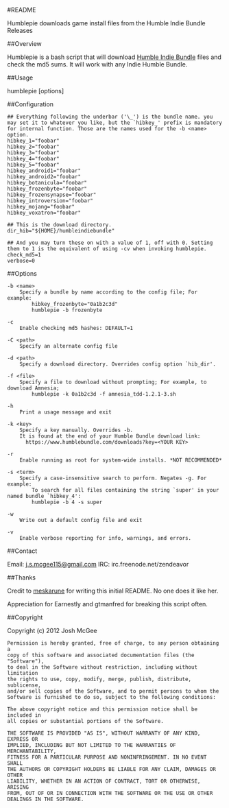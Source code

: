 #README

Humblepie downloads game install files from the Humble Indie Bundle Releases

##Overview 

Humblepie is a bash script that will download [Humble Indie Bundle](https://www.humblebundle.com/) files and check the md5 sums. It will work with any Indie Humble Bundle.

##Usage

humblepie [options]

##Configuration

```
## Everything following the underbar ('\_') is the bundle name. you may set it to whatever you like, but the `hibkey_' prefix is mandatory for internal function. Those are the names used for the -b <name> option.
hibkey_1="foobar"
hibkey_2="foobar"
hibkey_3="foobar"
hibkey_4="foobar"
hibkey_5="foobar"
hibkey_android1="foobar"
hibkey_android2="foobar"
hibkey_botanicula="foobar"
hibkey_frozenbyte="foobar"
hibkey_frozensynapse="foobar"
hibkey_introversion="foobar"
hibkey_mojang="foobar"
hibkey_voxatron="foobar"

## This is the download directory.
dir_hib="${HOME}/humbleindiebundle"

## And you may turn these on with a value of 1, off with 0. Setting them to 1 is the equivalent of using -cv when invoking humblepie.
check_md5=1
verbose=0
```

##Options

    -b <name>
        Specify a bundle by name according to the config file; For example:
            hibkey_frozenbyte="0a1b2c3d" 
            humblepie -b frozenbyte

    -c 
        Enable checking md5 hashes: DEFAULT=1

    -C <path>
        Specify an alternate config file

    -d <path>
        Specify a download directory. Overrides config option `hib_dir'.

    -f <file>
        Specify a file to download without prompting; For example, to download Amnesia;
            humblepie -k 0a1b2c3d -f amnesia_tdd-1.2.1-3.sh
    
    -h
        Print a usage message and exit

    -k <key>
        Specify a key manually. Overrides -b.
        It is found at the end of your Humble Bundle download link:      
          https://www.humblebundle.com/downloads?key=<YOUR KEY>

    -r
        Enable running as root for system-wide installs. *NOT RECOMMENDED*

    -s <term>
        Specify a case-insensitive search to perform. Negates -g. For example:
            To search for all files containing the string `super' in your named bundle `hibkey_4':
            humblepie -b 4 -s super

    -w
        Write out a default config file and exit

    -v
        Enable verbose reporting for info, warnings, and errors.

##Contact

Email:  j.s.mcgee115@gmail.com
IRC:    irc.freenode.net/zendeavor

##Thanks

Credit to [meskarune](admin@doloresportalatin.info) for writing this initial README. No one does it like her.

Appreciation for Earnestly and gtmanfred for breaking this script often.

##Copyright

Copyright (c) 2012 Josh McGee
 
    Permission is hereby granted, free of charge, to any person obtaining a 
    copy of this software and associated documentation files (the "Software"),
    to deal in the Software without restriction, including without limitation 
    the rights to use, copy, modify, merge, publish, distribute, sublicense, 
    and/or sell copies of the Software, and to permit persons to whom the 
    Software is furnished to do so, subject to the following conditions:
    
    The above copyright notice and this permission notice shall be included in 
    all copies or substantial portions of the Software.
    
    THE SOFTWARE IS PROVIDED "AS IS", WITHOUT WARRANTY OF ANY KIND, EXPRESS OR 
    IMPLIED, INCLUDING BUT NOT LIMITED TO THE WARRANTIES OF MERCHANTABILITY, 
    FITNESS FOR A PARTICULAR PURPOSE AND NONINFRINGEMENT. IN NO EVENT SHALL 
    THE AUTHORS OR COPYRIGHT HOLDERS BE LIABLE FOR ANY CLAIM, DAMAGES OR OTHER 
    LIABILITY, WHETHER IN AN ACTION OF CONTRACT, TORT OR OTHERWISE, ARISING 
    FROM, OUT OF OR IN CONNECTION WITH THE SOFTWARE OR THE USE OR OTHER 
    DEALINGS IN THE SOFTWARE.

